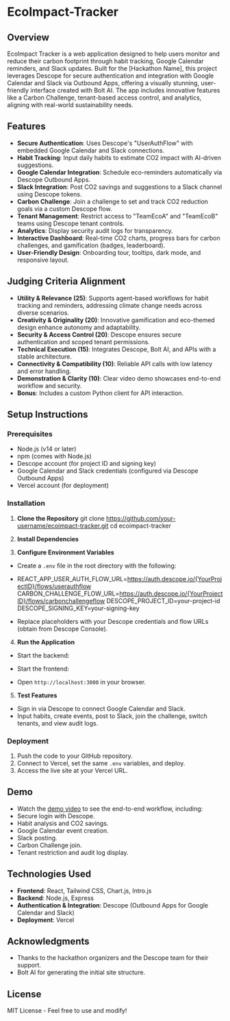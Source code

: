 # EcoImpact-Tracker

## Overview
EcoImpact Tracker is a web application designed to help users monitor and reduce their carbon footprint through habit tracking, Google Calendar reminders, and Slack updates. Built for the [Hackathon Name], this project leverages Descope for secure authentication and integration with Google Calendar and Slack via Outbound Apps, offering a visually stunning, user-friendly interface created with Bolt AI. The app includes innovative features like a Carbon Challenge, tenant-based access control, and analytics, aligning with real-world sustainability needs.

## Features
- **Secure Authentication**: Uses Descope's "UserAuthFlow" with embedded Google Calendar and Slack connections.
- **Habit Tracking**: Input daily habits to estimate CO2 impact with AI-driven suggestions.
- **Google Calendar Integration**: Schedule eco-reminders automatically via Descope Outbound Apps.
- **Slack Integration**: Post CO2 savings and suggestions to a Slack channel using Descope tokens.
- **Carbon Challenge**: Join a challenge to set and track CO2 reduction goals via a custom Descope flow.
- **Tenant Management**: Restrict access to "TeamEcoA" and "TeamEcoB" teams using Descope tenant controls.
- **Analytics**: Display security audit logs for transparency.
- **Interactive Dashboard**: Real-time CO2 charts, progress bars for carbon challenges, and gamification (badges, leaderboard).
- **User-Friendly Design**: Onboarding tour, tooltips, dark mode, and responsive layout.

## Judging Criteria Alignment
- **Utility & Relevance (25)**: Supports agent-based workflows for habit tracking and reminders, addressing climate change needs across diverse scenarios.
- **Creativity & Originality (20)**: Innovative gamification and eco-themed design enhance autonomy and adaptability.
- **Security & Access Control (20)**: Descope ensures secure authentication and scoped tenant permissions.
- **Technical Execution (15)**: Integrates Descope, Bolt AI, and APIs with a stable architecture.
- **Connectivity & Compatibility (10)**: Reliable API calls with low latency and error handling.
- **Demonstration & Clarity (10)**: Clear video demo showcases end-to-end workflow and security.
- **Bonus**: Includes a custom Python client for API interaction.

## Setup Instructions

### Prerequisites
- Node.js (v14 or later)
- npm (comes with Node.js)
- Descope account (for project ID and signing key)
- Google Calendar and Slack credentials (configured via Descope Outbound Apps)
- Vercel account (for deployment)

### Installation
1. **Clone the Repository**
git clone https://github.com/your-username/ecoimpact-tracker.git
cd ecoimpact-tracker

2. **Install Dependencies**

3. **Configure Environment Variables**
- Create a `.env` file in the root directory with the following:
- REACT_APP_USER_AUTH_FLOW_URL=https://auth.descope.io/{YourProjectID}/flows/userauthflow
CARBON_CHALLENGE_FLOW_URL=https://auth.descope.io/{YourProjectID}/flows/carbonchallengeflow
DESCOPE_PROJECT_ID=your-project-id
DESCOPE_SIGNING_KEY=your-signing-key

- Replace placeholders with your Descope credentials and flow URLs (obtain from Descope Console).

4. **Run the Application**
- Start the backend:
- Start the frontend:

- Open `http://localhost:3000` in your browser.

5. **Test Features**
- Sign in via Descope to connect Google Calendar and Slack.
- Input habits, create events, post to Slack, join the challenge, switch tenants, and view audit logs.

### Deployment
1. Push the code to your GitHub repository.
2. Connect to Vercel, set the same `.env` variables, and deploy.
3. Access the live site at your Vercel URL.

## Demo
- Watch the [demo video](https://your-demo-link.com) to see the end-to-end workflow, including:
- Secure login with Descope.
- Habit analysis and CO2 savings.
- Google Calendar event creation.
- Slack posting.
- Carbon Challenge join.
- Tenant restriction and audit log display.

## Technologies Used
- **Frontend**: React, Tailwind CSS, Chart.js, Intro.js
- **Backend**: Node.js, Express
- **Authentication & Integration**: Descope (Outbound Apps for Google Calendar and Slack)
- **Deployment**: Vercel

## Acknowledgments
- Thanks to the hackathon organizers and the Descope team for their support.
- Bolt AI for generating the initial site structure.

## License
MIT License - Feel free to use and modify!
